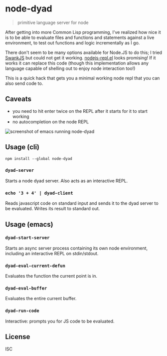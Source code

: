 # node-dyad

> primitive language server for node

After getting into more Common Lisp programming, I've realized how nice it is
to be able to evaluate files and functions and statements against a live
environment, to test out functions and logic incrementally as I go.

There don't seem to be many options available for Node.JS to do this; I tried
[SwankJS](https://www.emacswiki.org/emacs/SwankJs) but could not get it
working. [nodejs-repl.el](https://github.com/abicky/nodejs-repl.el) looks
promising! If it works it can replace this code (though this implementation
allows any language capable of shelling out to enjoy node interaction too!)

This is a quick hack that gets you a minimal working node repl that you can
also send code to.

## Caveats

- you need to hit enter twice on the REPL after it starts for it to start working
- no autocompletion on the node REPL

![screenshot of emacs running node-dyad](https://raw.githubusercontent.com/noffle/node-dyad/master/sceenshot.jpg)

## Usage (cli)

```
npm install --global node-dyad
```

### `dyad-server`

Starts a node dyad server. Also acts as an interactive REPL.

### `echo '3 + 4' | dyad-client`

Reads javascript code on standard input and sends it to the dyad server to be evaluated. Writes its result to standard out.

## Usage (emacs)

### `dyad-start-server`

Starts an async server process containing its own node environment, including an interactive REPL on stdin/stdout.

### `dyad-eval-current-defun`

Evaluates the function the current point is in.

### `dyad-eval-buffer`

Evaluates the entire current buffer.

### `dyad-run-code`

Interactive: prompts you for JS code to be evaluated.

## License

ISC

